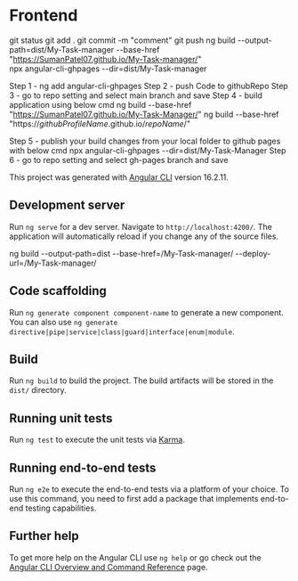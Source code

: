 # Frontend
git status
git add .
git commit -m "comment"
git push
ng build --output-path=dist/My-Task-manager --base-href "https://SumanPatel07.github.io/My-Task-manager/"       
npx angular-cli-ghpages --dir=dist/My-Task-manager

Step 1 - ng add angular-cli-ghpages
Step 2 - push Code to githubRepo
Step 3 - go to repo setting and select main branch and save
Step 4 - build application using below cmd
      ng build --base-href "https://SumanPatel07.github.io/My-Task-Manager/"
            ng build --base-href "https://_githubProfileName_.github.io/_repoName_/"

Step 5 - publish your build changes from your local folder to github pages with below cmd
   npx angular-cli-ghpages --dir=dist/My-Task-Manager
Step 6 -  go to repo setting and select gh-pages branch and save

This project was generated with [Angular CLI](https://github.com/angular/angular-cli) version 16.2.11.

## Development server

Run `ng serve` for a dev server. Navigate to `http://localhost:4200/`. The application will automatically reload if you change any of the source files.

ng build --output-path=dist --base-href=/My-Task-manager/ --deploy-url=/My-Task-manager/

## Code scaffolding

Run `ng generate component component-name` to generate a new component. You can also use `ng generate directive|pipe|service|class|guard|interface|enum|module`.

## Build

Run `ng build` to build the project. The build artifacts will be stored in the `dist/` directory.

## Running unit tests

Run `ng test` to execute the unit tests via [Karma](https://karma-runner.github.io).

## Running end-to-end tests

Run `ng e2e` to execute the end-to-end tests via a platform of your choice. To use this command, you need to first add a package that implements end-to-end testing capabilities.

## Further help

To get more help on the Angular CLI use `ng help` or go check out the [Angular CLI Overview and Command Reference](https://angular.io/cli) page.
